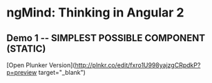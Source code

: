 # ngMind: Thinking in Angular 2

## Demo 1 -- SIMPLEST POSSIBLE COMPONENT (STATIC)

[Open Plunker Version](http://plnkr.co/edit/fxro1U998yajzgCRpdkP?p=preview target="_blank")
